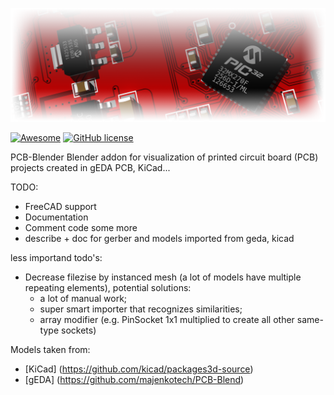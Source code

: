 [![AWESOME CHEATSHEETS LOGO](_design/Logo2.png)]()

[![Awesome](https://awesome.re/badge.svg)](https://awesome.re) [![GitHub license](https://img.shields.io/badge/license-MIT-blue.svg)](https://github.com/adammak23/FreePCB-Blender/blob/master/LICENSE)


PCB-Blender
Blender addon for visualization of printed circuit board (PCB) projects created in gEDA PCB, KiCad...

TODO:
- FreeCAD support
- Documentation
- Comment code some more
- describe + doc for gerber and models imported from geda, kicad


less importand todo's:
- Decrease filezise by instanced mesh (a lot of models have multiple repeating elements), potential solutions:
	- a lot of manual work;
	- super smart importer that recognizes similarities;
	- array modifier (e.g. PinSocket 1x1 multiplied to create all other same-type sockets)

Models taken from:
- [KiCad] (https://github.com/kicad/packages3d-source)
- [gEDA] (https://github.com/majenkotech/PCB-Blend)
